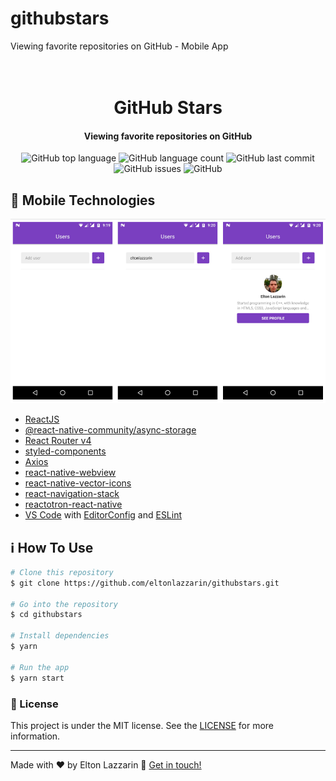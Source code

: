 # githubstars
Viewing favorite repositories on GitHub - Mobile App

<h1 align="center">
    <img alt="" src="" />
    <br>
    GitHub Stars
</h1>

<h4 align="center">
  Viewing favorite repositories on GitHub
</h4>
<p align="center">
  <img alt="GitHub top language" src="https://img.shields.io/github/languages/top/eltonlazzarin/githubstars">
  
  <img alt="GitHub language count" src="https://img.shields.io/github/languages/count/eltonlazzarin/githubstars">
  
  <img alt="GitHub last commit" src="https://img.shields.io/github/last-commit/eltonlazzarin/githubstars">
  
  <img alt="GitHub issues" src="https://img.shields.io/github/issues/eltonlazzarin/githubstars">

  <img alt="GitHub" src="https://img.shields.io/github/license/eltonlazzarin/githubstars">

## :rocket: Mobile Technologies

<img alt="GitHub Issues" src="https://github.com/eltonlazzarin/githubstars/blob/master/apppages.png">

- [ReactJS](https://reactjs.org/)
- [@react-native-community/async-storage](https://github.com/react-native-community/async-storage)
- [React Router v4](https://github.com/ReactTraining/react-router)
- [styled-components](https://www.styled-components.com/)
- [Axios](https://github.com/axios/axios)
- [react-native-webview](https://github.com/react-native-community/react-native-webview)
- [react-native-vector-icons](https://github.com/oblador/react-native-vector-icons)
- [react-navigation-stack](https://github.com/react-navigation/stack)
- [reactotron-react-native](https://github.com/infinitered/reactotron)
- [VS Code](https://code.visualstudio.com) with [EditorConfig](https://marketplace.visualstudio.com/items?itemName=EditorConfig.EditorConfig) and [ESLint](https://marketplace.visualstudio.com/items?itemName=dbaeumer.vscode-eslint)

## :information_source: How To Use

```bash
# Clone this repository
$ git clone https://github.com/eltonlazzarin/githubstars.git

# Go into the repository
$ cd githubstars

# Install dependencies
$ yarn

# Run the app
$ yarn start
```

### :memo: License

This project is under the MIT license. See the [LICENSE](https://github.com/eltonlazzarin/githubstars/blob/master/LICENSE) for more information.

---

Made with ♥ by Elton Lazzarin :wave: [Get in touch!](https://www.linkedin.com/in/eltonlazzarin/)


